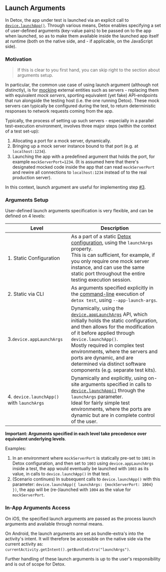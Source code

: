 ## Launch Arguments

In Detox, the app under test is launched via an explicit call to [`device.launchApp()`](APIRef.DeviceObjectAPI.md). Through various means, Detox enables specifying a set of user-defined arguments (key-value pairs) to be passed on to the app when launched, so as to make them available inside the launched app itself at runtime (both on the native side, and - if applicable, on the JavaScript side).

### Motivation

> If this is clear to you first hand, you can skip right to the section about arguments setup.

In particular, the common use case of using launch argument (although not distinctly), is for [mocking](Guide.Mocking.md) external entities such as servers - replacing them with equivalent _mock servers_, sporting equivalent (yet fake) API-endpoints that run alongside the testing host (i.e. the one running Detox). These mock servers can typically be configured during the test, to return deterministic responses to network requests coming from the app.

Typically, the process of setting up such servers - especially in a parallel test-execution environment, involves three major steps (within the context of a test set-up):

1. Allocating a port for a mock server, dynamically.
1. Bringing up a mock server instance bound to that port (e.g. at `localhost:1234`).
1. Launching the app with a predefined argument that holds the port, for example `mockServerPort=1234`.
   (It is assumed here that there's designated mocked code inside the app that can read `mockServerPort` and rewire all connections to `localhost:1234` instead of to the real production server).

In this context, launch argument are useful for implementing step [#3](https://github.com/wix/Detox/issues/3).

### Arguments Setup

User-defined launch arguments specification is very flexible, and can be defined on 4 levels:

| Level                                     | Description                                                                                                                                                                                                                                                                                                                                                                                                           |
| ----------------------------------------- | --------------------------------------------------------------------------------------------------------------------------------------------------------------------------------------------------------------------------------------------------------------------------------------------------------------------------------------------------------------------------------------------------------------------- |
| 1. Static Configuration                   | As a part of a static [Detox configuration](APIRef.Configuration.md), using the `launchArgs` property.<br />This is can sufficient, for example, if you only require one mock server instance, and can use the same static port throughout the entire testing execution session.                                                                                                                                      |
| 2. Static via CLI                         | As arguments specified explicitly in the [command-line](APIRef.DetoxCLI.md) execution of `detox test`, using `--app-launch-args`.                                                                                                                                                                                                                                                                                     |
| 3.`device.appLaunchArgs`                  | Dynamically, using the [`device.appLaunchArgs`](APIRef.DeviceObjectAPI.md#deviceapplaunchargs) API, which initially holds the static configuration, and then allows for the modification of it before applied through `device.launchApp()`.<br/>Mostly required in complex test environments, where the servers and ports are dynamic, and are determined via distinct software components (e.g. separate test kits). |
| 4. `device.launchApp()` with `launchArgs` | Dynamically and explicitly, using on-site arguments specified in calls to [`device.launchApp()`](APIRef.DeviceObjectAPI.md#devicelaunchappparams) through the `launchArgs` parameter.<br />Ideal for fairly simple test environments, where the ports are dynamic but are in complete control of the user.                                                                                                            |

**Important: Arguments specified in each level take precedence over equivalent underlying levels**.

Examples:

1. In an environment where `mockServerPort` is statically pre-set to `1001` in Detox configuration, and then set to `1003` using `device.appLaunchArgs` inside a test, the app would eventually be launched with `1003` as its value, in calls to `device.launchApp()` in that test.
1. (Scenario continues) In subsequent calls to `device.launchApp()` with this parameter: `device.launchApp({ launchArgs: {mockServerPort: 1004} })`, the app will be (re-)launched with `1004` as the value for `mockServerPort`.

### In-App Arguments Access

On iOS, the specified launch arguments are passed as the process launch arguments and available through normal means.

On Android, the launch arguments are set as bundle-extra's into the activity's intent. It will therefore be accessible on the native side via the current activity as: `currentActivity.getIntent().getBundleExtra("launchArgs")`.

Further handling of these launch arguments is up to the user's responsibility and is out of scope for Detox.
